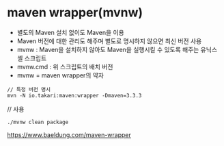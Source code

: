 # maven wrapper(mvnw)

- 별도의 Maven 설치 없이도 Maven을 이용
- Maven 버전에 대한 관리도 해주며 별도로 명시하지 않으면 최신 버전 사용
- mvnw : Maven을 설치하지 않아도 Maven을 실행시킬 수 있도록 해주는 유닉스 셸 스크립트
- mvnw.cmd : 위 스크립트의 배치 버전
- mvnw = maven wrapper의 약자

````
// 특정 버전 명시
mvn -N io.takari:maven:wrapper -Dmaven=3.3.3
````

// 사용
````
./mvnw clean package
````
https://www.baeldung.com/maven-wrapper
